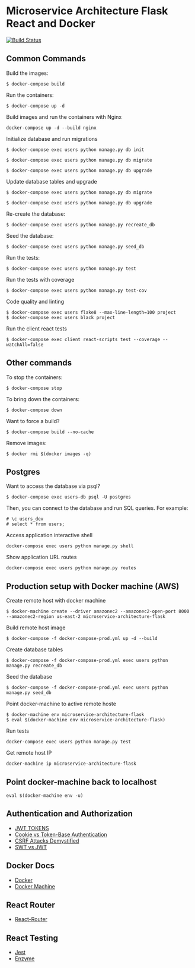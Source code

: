 # Microservice Architecture Flask React and Docker

[![Build Status](https://travis-ci.com/PatrickCmd/Microservice_architecture_flask_docker.svg?token=5DLmUBR4W3LuNvxXHAap&branch=devel)](https://travis-ci.com/PatrickCmd/Microservice_architecture_flask_docker)


## Common Commands
Build the images:
```
$ docker-compose build
```
Run the containers:
```
$ docker-compose up -d
```
Build images and run the containers with Nginx
```
docker-compose up -d --build nginx
```
Initialize database and run migrations
```
$ docker-compose exec users python manage.py db init

$ docker-compose exec users python manage.py db migrate

$ docker-compose exec users python manage.py db upgrade
```
Update database tables and upgrade
```
$ docker-compose exec users python manage.py db migrate

$ docker-compose exec users python manage.py db upgrade
```
Re-create the database:
```
$ docker-compose exec users python manage.py recreate_db
```
Seed the database:
```
$ docker-compose exec users python manage.py seed_db
```
Run the tests:
```
$ docker-compose exec users python manage.py test
```
Run the tests with coverage
```
$ docker-compose exec users python manage.py test-cov
```
Code quality and linting
```
$ docker-compose exec users flake8 --max-line-length=100 project
$ docker-compose exec users black project
```
Run the client react tests
```
$ docker-compose exec client react-scripts test --coverage --watchAll=false
```

## Other commands
To stop the containers:
```
$ docker-compose stop
```
To bring down the containers:
```
$ docker-compose down
```
Want to force a build?
```
$ docker-compose build --no-cache
```
Remove images:
```
$ docker rmi $(docker images -q)
```

## Postgres
Want to access the database via psql?
```
$ docker-compose exec users-db psql -U postgres
```
Then, you can connect to the database and run SQL queries. For example:
```
# \c users_dev
# select * from users;
```
Access application interactive shell
```
docker-compose exec users python manage.py shell
```
Show application URL routes
```
docker-compose exec users python manage.py routes
```

## Production setup with Docker machine (AWS)
Create remote host with docker machine
```
$ docker-machine create --driver amazonec2 --amazonec2-open-port 8000 --amazonec2-region us-east-2 microservice-architecture-flask
```
Build remote host image
```
$ docker-compose -f docker-compose-prod.yml up -d --build
```
Create database tables
```
$ docker-compose -f docker-compose-prod.yml exec users python manage.py recreate_db
```
Seed the database
```
$ docker-compose -f docker-compose-prod.yml exec users python manage.py seed_db
```
Point docker-machine to active remote hoste
```
$ docker-machine env microservice-architecture-flask
$ eval $(docker-machine env microservice-architecture-flask)
```
Run tests
```
docker-compose exec users python manage.py test
```
Get remote host IP
```
docker-machine ip microservice-architecture-flask
```

## Point docker-machine back to localhost
```
eval $(docker-machine env -u)
```

## Authentication and Authorization
- [JWT TOKENS](https://jwt.io/introduction/)
- [Cookie vs Token-Base Authentication](https://dzone.com/articles/cookies-vs-tokens-the-definitive-guide)
- [CSRF Attacks Demystified](https://www.gnucitizen.org/blog/csrf-demystified/)
- [SWT vs JWT](https://www.networknt.com/architecture/swt-vs-jwt/)

## Docker Docs
- [Docker](https://docs.docker.com/get-started/)
- [Docker Machine](https://docs.docker.com/machine/)

## React Router
- [React-Router](https://reacttraining.com/react-router/web/guides/quick-start)

## React Testing
- [Jest](https://jestjs.io/docs/en/getting-started)
- [Enzyme](https://airbnb.io/enzyme/https://airbnb.io/enzyme/https://airbnb.io/enzyme/)